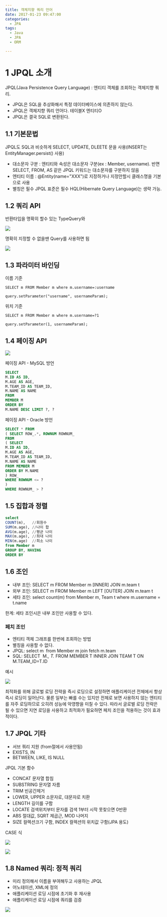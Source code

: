 ```yaml
---
title: 객체지향 쿼리 언어
date: 2017-01-23 09:47:00
categories:
  - JPA
tags:
  - Java
  - JPA
  - ORM

---
```

1 JPQL 소개
=============

JPQL(Java Persistence Query Language) : 엔티티 객체를 조회하는 객체지향 쿼리.

* JPQL은 SQL을 추상화해서 특정 데이터베이스에 의존하지 않는다.
* JPQL은 객체지향 쿼리 언어다. 테이블X 엔티티O
* JPQL은 결국 SQL로 변환된다.
<!-- more -->
1.1 기본문법
------------

JPQL도 SQL과 비슷하게 SELECT, UPDATE, DLEETE 문을 사용(INSERT는 EntityManager.persist() 사용)

* 대소문자 구분 : 엔티티와 속성은 대소문자 구분(ex : Member, username). 반면 SELECT, FROM, AS 같은 JPQL 키워드는 대소문자를 구분하지 않음
* 엔티티 이름 : @Entity(name="XXX")로 지정하거나 지정안할시 클래스명을 기본으로 사용
* 별칭은 필수 JPQL 표준은 필수 HQL(Hibernate Query Language)는 생략 가능.

1.2 쿼리 API
--------------

반환타입을 명확히 할수 있는 TypeQuery와

![](https://lh3.googleusercontent.com/8vfqOwI1AcjZ4HwAX6534UrU5EOT35F91gNfO524aKqinMIy6h7FbqmG0x2mKNlfn53S23uMvnPcMXtTFGkLcVkiW3BsTaEg9xJkU5-6Yyz6rBAgTTAbO4Y8FRotdn1KxNs2H5N8)

명확히 지정할 수 없을땐 Query를 사용하면 됨

![](https://lh4.googleusercontent.com/RsoMfsdIw5B9kO6nFfXKIw_AxvFRZmU_BqmxdXyGZNkUKPM-8blAmPkG2QyNN4ye2C9TriJ_aTLZReIiuLvVD7MQPIHNUE4cf6TOwknfikyn-Ady5zzWAZOCY-GZtGWMVIwlUf0o)

1.3 파라미터 바인딩
----------------

이름 기준

```
SELECT m FROM Member m where m.username=:username

query.setParameter("username", usernameParam);
```

위치 기준

```
SELECT m FROM Member m where m.username=?1

query.setParameter(1, usernameParam);
```

1.4 페이징 API
---------------

![](https://lh5.googleusercontent.com/sUJy0ndiig55APOeS5LrAyEwVEUVsn6yJzvlcZbCN8fGhyH4iP1VKhTMO6BriUV20gizfNbGMT5U2V5_HMUAcRglLn84hMvbk35s-ehvgcsleiJX6qE0wGhMyCtfrtI-7gBkabaj)

페이징 API - MySQL 방언

```sql
SELECT
M.ID AS ID,
M.AGE AS AGE,
M.TEAM_ID AS TEAM_ID,
M.NAME AS NAME
FROM
MEMBER M
ORDER BY
M.NAME DESC LIMIT ?, ?
```

페이징 API - Oracle 방언

```sql
SELECT * FROM
( SELECT ROW_.*, ROWNUM ROWNUM_
FROM
( SELECT
M.ID AS ID,
M.AGE AS AGE,
M.TEAM_ID AS TEAM_ID,
M.NAME AS NAME
FROM MEMBER M
ORDER BY M.NAME
) ROW_
WHERE ROWNUM <= ?
)
WHERE ROWNUM_ > ?
```

1.5 집합과 정렬
--------------

```sql
select
COUNT(m),   //회원수
SUM(m.age), //나이 합
AVG(m.age), //평균 나이
MAX(m.age), //최대 나이
MIN(m.age)  //최소 나이
from Member m
GROUP BY, HAVING
ORDER BY
```

1.6 조인
----------

* 내부 조인: SELECT m FROM Member m \[INNER\] JOIN m.team t
* 외부 조인: SELECT m FROM Member m LEFT \[OUTER\] JOIN m.team t
* 세타 조인: select count(m) from Member m, Team t where m.username = t.name

한계: 세타 조인시은 내부 조인만 사용할 수 있다.​

### 페치 조인

* 엔티티 객체 그래프를 한번에 조회하는 방법
* 별칭을 사용할 수 없다.
* JPQL: select m  from Member m join fetch m.team
* SQL: SELECT  M.*, T.* FROM MEMBER T INNER JOIN TEAM T ON M.TEAM_ID=T.ID

예시

![](https://lh6.googleusercontent.com/uZz7CeaYZtnDJchkM8vyR_Pdnlql-B5vBShuplBoaumtekaABcipYMrpUMk0G3yQttPHpKnvaxGt5SeNjldEg7mqMFIKk7aHVikl55dABDf6_7hhK22N8Zlkxd7alFtf9C1SnwE9)

최적화를 위해 글로벌 로딩 전략을 즉시 로딩으로 설정하면 애플리케이션 전체에서 항상 즉시 로딩이 일어난다. 물론 일부는 빠를 수는 있지만 전체로 보면 사용하지 않는 엔티티를 자주 로딩하므로 오히려 성능에 악영향을 미칠 수 있다. 따라서 글로벌 로딩 전략은 될 수 있으면 지연 로딩을 사용하고 최적화가 필요하면 페치 조인을 적용하는 것이 효과적이다.

1.7 JPQL 기타
---------------

* 서브 쿼리 지원 (from절에서 사용안됨)
* EXISTS, IN
* BETWEEN, LIKE, IS NULL

JPQL 기본 함수

* CONCAT 문자열 합침
* SUBSTRING 문자열 자름
* TRIM 빈공간제거
* LOWER, UPPER 소문자로, 대문자로 치환
* LENGTH 길이를 구함
* LOCATE 검색위치부터 문자를 검색 1부터 시작 못찾으면 0반환
* ABS 절대값, SQRT 제곱근, MOD 나머지
* SIZE 컬렉션크기 구함, INDEX 컬렉션의 위치값 구함(JPA 용도)

CASE 식

![](https://lh6.googleusercontent.com/VLOLnFRuB27J5AyS_kUpRuz5Qyo-yIJWq5JNzTjPI_5yv0ELDLEoZCm_YW0FO_zB3M6zh1kPyu-hPBZntRdK7qBqVtIYsF67nTom2jGF55ZalBrzRcmGHeXLKjXMLsqiRd8UFeZy)

![](https://lh3.googleusercontent.com/mfoMorocy1hxklYtF8HwetaPQraDig8e2anEdAQmPOD1paJaYuGiWRojFptNNXCAAOyXhRJcM7T-5QPhKVQvbhK6aEZDapx2NCkfly7Nc199dRlmXQzBssCW0tppI2aOHBGA0EGh)

1.8 Named 쿼리: 정적 쿼리
-----------------------

* 미리 정의해서 이름을 부여해두고 사용하는 JPQL
* 어노테이션, XML에 정의
* 애플리케이션 로딩 시점에 초기화 후 재사용
* 애플리케이션 로딩 시점에 쿼리를 검증

![](https://lh4.googleusercontent.com/2SRgVZWCpn6hQaCqiQP0vziMpEoHHNnpr9J4e2hAnPGK90to6DbgDzvX57_qXT4EIXYPot2Hgi1tbkUlZLGjMkF680b7AY7YW9f5GrMVxVVdUAKlG1nK106Eph-UYEytyyDqUgJw)
